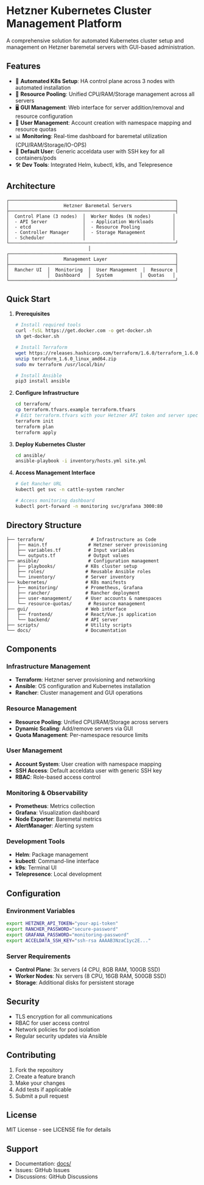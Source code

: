 # Hetzner Kubernetes Cluster Management Platform

A comprehensive solution for automated Kubernetes cluster setup and management on Hetzner baremetal servers with GUI-based administration.

## Features

- 🚀 **Automated K8s Setup**: HA control plane across 3 nodes with automated installation
- 🔧 **Resource Pooling**: Unified CPU/RAM/Storage management across all servers
- 🖥️ **GUI Management**: Web interface for server addition/removal and resource configuration
- 👥 **User Management**: Account creation with namespace mapping and resource quotas
- 📊 **Monitoring**: Real-time dashboard for baremetal utilization (CPU/RAM/Storage/IO-OPS)
- 🔑 **Default User**: Generic acceldata user with SSH key for all containers/pods
- 🛠️ **Dev Tools**: Integrated Helm, kubectl, k9s, and Telepresence

## Architecture

```
┌─────────────────────────────────────────────────────────────┐
│                    Hetzner Baremetal Servers                │
├─────────────────────────────────────────────────────────────┤
│  Control Plane (3 nodes)  │  Worker Nodes (N nodes)        │
│  - API Server             │  - Application Workloads       │
│  - etcd                   │  - Resource Pooling            │
│  - Controller Manager     │  - Storage Management          │
│  - Scheduler              │                                │
└─────────────────────────────────────────────────────────────┘
                              │
┌─────────────────────────────────────────────────────────────┐
│                    Management Layer                         │
├─────────────────────────────────────────────────────────────┤
│  Rancher UI  │  Monitoring  │  User Management  │  Resource │
│              │  Dashboard   │  System          │  Quotas   │
└─────────────────────────────────────────────────────────────┘
```

## Quick Start

1. **Prerequisites**
   ```bash
   # Install required tools
   curl -fsSL https://get.docker.com -o get-docker.sh
   sh get-docker.sh
   
   # Install Terraform
   wget https://releases.hashicorp.com/terraform/1.6.0/terraform_1.6.0_linux_amd64.zip
   unzip terraform_1.6.0_linux_amd64.zip
   sudo mv terraform /usr/local/bin/
   
   # Install Ansible
   pip3 install ansible
   ```

2. **Configure Infrastructure**
   ```bash
   cd terraform/
   cp terraform.tfvars.example terraform.tfvars
   # Edit terraform.tfvars with your Hetzner API token and server specs
   terraform init
   terraform plan
   terraform apply
   ```

3. **Deploy Kubernetes Cluster**
   ```bash
   cd ansible/
   ansible-playbook -i inventory/hosts.yml site.yml
   ```

4. **Access Management Interface**
   ```bash
   # Get Rancher URL
   kubectl get svc -n cattle-system rancher
   
   # Access monitoring dashboard
   kubectl port-forward -n monitoring svc/grafana 3000:80
   ```

## Directory Structure

```
├── terraform/                 # Infrastructure as Code
│   ├── main.tf               # Hetzner server provisioning
│   ├── variables.tf          # Input variables
│   └── outputs.tf            # Output values
├── ansible/                  # Configuration management
│   ├── playbooks/           # K8s cluster setup
│   ├── roles/               # Reusable Ansible roles
│   └── inventory/           # Server inventory
├── kubernetes/              # K8s manifests
│   ├── monitoring/          # Prometheus, Grafana
│   ├── rancher/             # Rancher deployment
│   ├── user-management/     # User accounts & namespaces
│   └── resource-quotas/      # Resource management
├── gui/                     # Web interface
│   ├── frontend/            # React/Vue.js application
│   └── backend/             # API server
├── scripts/                 # Utility scripts
└── docs/                    # Documentation
```

## Components

### Infrastructure Management
- **Terraform**: Hetzner server provisioning and networking
- **Ansible**: OS configuration and Kubernetes installation
- **Rancher**: Cluster management and GUI operations

### Resource Management
- **Resource Pooling**: Unified CPU/RAM/Storage across servers
- **Dynamic Scaling**: Add/remove servers via GUI
- **Quota Management**: Per-namespace resource limits

### User Management
- **Account System**: User creation with namespace mapping
- **SSH Access**: Default acceldata user with generic SSH key
- **RBAC**: Role-based access control

### Monitoring & Observability
- **Prometheus**: Metrics collection
- **Grafana**: Visualization dashboard
- **Node Exporter**: Baremetal metrics
- **AlertManager**: Alerting system

### Development Tools
- **Helm**: Package management
- **kubectl**: Command-line interface
- **k9s**: Terminal UI
- **Telepresence**: Local development

## Configuration

### Environment Variables
```bash
export HETZNER_API_TOKEN="your-api-token"
export RANCHER_PASSWORD="secure-password"
export GRAFANA_PASSWORD="monitoring-password"
export ACCELDATA_SSH_KEY="ssh-rsa AAAAB3NzaC1yc2E..."
```

### Server Requirements
- **Control Plane**: 3x servers (4 CPU, 8GB RAM, 100GB SSD)
- **Worker Nodes**: Nx servers (8 CPU, 16GB RAM, 500GB SSD)
- **Storage**: Additional disks for persistent storage

## Security

- TLS encryption for all communications
- RBAC for user access control
- Network policies for pod isolation
- Regular security updates via Ansible

## Contributing

1. Fork the repository
2. Create a feature branch
3. Make your changes
4. Add tests if applicable
5. Submit a pull request

## License

MIT License - see LICENSE file for details

## Support

- Documentation: [docs/](docs/)
- Issues: GitHub Issues
- Discussions: GitHub Discussions